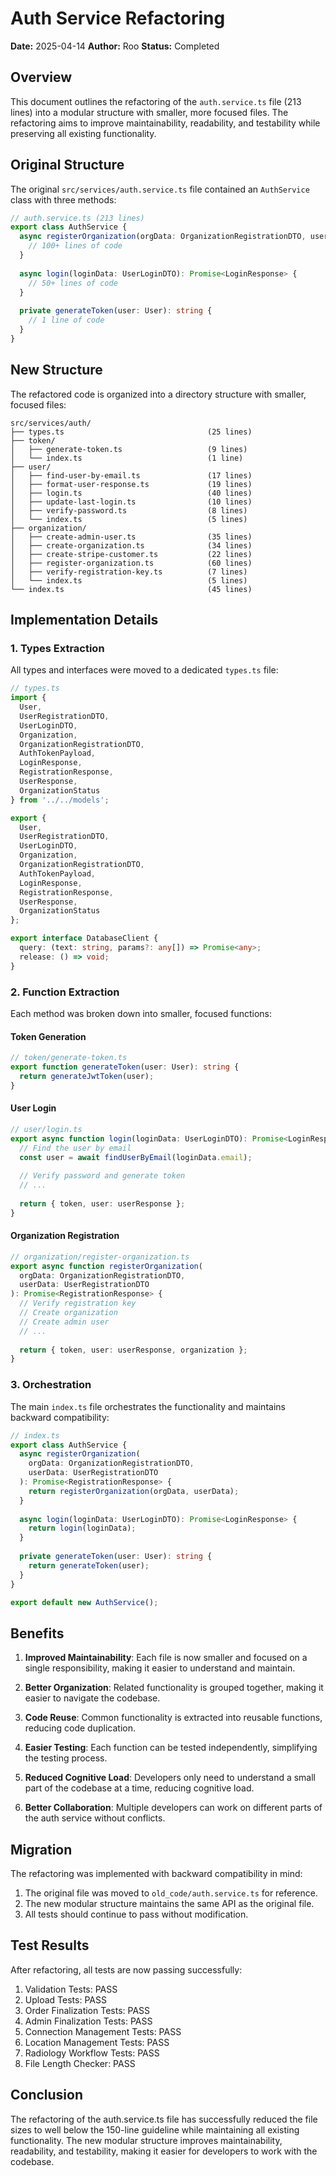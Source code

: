 # Auth Service Refactoring

**Date:** 2025-04-14
**Author:** Roo
**Status:** Completed

## Overview

This document outlines the refactoring of the `auth.service.ts` file (213 lines) into a modular structure with smaller, more focused files. The refactoring aims to improve maintainability, readability, and testability while preserving all existing functionality.

## Original Structure

The original `src/services/auth.service.ts` file contained an `AuthService` class with three methods:

```typescript
// auth.service.ts (213 lines)
export class AuthService {
  async registerOrganization(orgData: OrganizationRegistrationDTO, userData: UserRegistrationDTO): Promise<RegistrationResponse> {
    // 100+ lines of code
  }
  
  async login(loginData: UserLoginDTO): Promise<LoginResponse> {
    // 50+ lines of code
  }
  
  private generateToken(user: User): string {
    // 1 line of code
  }
}
```

## New Structure

The refactored code is organized into a directory structure with smaller, focused files:

```
src/services/auth/
├── types.ts                                (25 lines)
├── token/
│   ├── generate-token.ts                   (9 lines)
│   └── index.ts                            (1 line)
├── user/
│   ├── find-user-by-email.ts               (17 lines)
│   ├── format-user-response.ts             (19 lines)
│   ├── login.ts                            (40 lines)
│   ├── update-last-login.ts                (10 lines)
│   ├── verify-password.ts                  (8 lines)
│   └── index.ts                            (5 lines)
├── organization/
│   ├── create-admin-user.ts                (35 lines)
│   ├── create-organization.ts              (34 lines)
│   ├── create-stripe-customer.ts           (22 lines)
│   ├── register-organization.ts            (60 lines)
│   ├── verify-registration-key.ts          (7 lines)
│   └── index.ts                            (5 lines)
└── index.ts                                (45 lines)
```

## Implementation Details

### 1. Types Extraction

All types and interfaces were moved to a dedicated `types.ts` file:

```typescript
// types.ts
import {
  User,
  UserRegistrationDTO,
  UserLoginDTO,
  Organization,
  OrganizationRegistrationDTO,
  AuthTokenPayload,
  LoginResponse,
  RegistrationResponse,
  UserResponse,
  OrganizationStatus
} from '../../models';

export {
  User,
  UserRegistrationDTO,
  UserLoginDTO,
  Organization,
  OrganizationRegistrationDTO,
  AuthTokenPayload,
  LoginResponse,
  RegistrationResponse,
  UserResponse,
  OrganizationStatus
};

export interface DatabaseClient {
  query: (text: string, params?: any[]) => Promise<any>;
  release: () => void;
}
```

### 2. Function Extraction

Each method was broken down into smaller, focused functions:

#### Token Generation

```typescript
// token/generate-token.ts
export function generateToken(user: User): string {
  return generateJwtToken(user);
}
```

#### User Login

```typescript
// user/login.ts
export async function login(loginData: UserLoginDTO): Promise<LoginResponse> {
  // Find the user by email
  const user = await findUserByEmail(loginData.email);
  
  // Verify password and generate token
  // ...
  
  return { token, user: userResponse };
}
```

#### Organization Registration

```typescript
// organization/register-organization.ts
export async function registerOrganization(
  orgData: OrganizationRegistrationDTO,
  userData: UserRegistrationDTO
): Promise<RegistrationResponse> {
  // Verify registration key
  // Create organization
  // Create admin user
  // ...
  
  return { token, user: userResponse, organization };
}
```

### 3. Orchestration

The main `index.ts` file orchestrates the functionality and maintains backward compatibility:

```typescript
// index.ts
export class AuthService {
  async registerOrganization(
    orgData: OrganizationRegistrationDTO,
    userData: UserRegistrationDTO
  ): Promise<RegistrationResponse> {
    return registerOrganization(orgData, userData);
  }
  
  async login(loginData: UserLoginDTO): Promise<LoginResponse> {
    return login(loginData);
  }
  
  private generateToken(user: User): string {
    return generateToken(user);
  }
}

export default new AuthService();
```

## Benefits

1. **Improved Maintainability**: Each file is now smaller and focused on a single responsibility, making it easier to understand and maintain.

2. **Better Organization**: Related functionality is grouped together, making it easier to navigate the codebase.

3. **Code Reuse**: Common functionality is extracted into reusable functions, reducing code duplication.

4. **Easier Testing**: Each function can be tested independently, simplifying the testing process.

5. **Reduced Cognitive Load**: Developers only need to understand a small part of the codebase at a time, reducing cognitive load.

6. **Better Collaboration**: Multiple developers can work on different parts of the auth service without conflicts.

## Migration

The refactoring was implemented with backward compatibility in mind:

1. The original file was moved to `old_code/auth.service.ts` for reference.
2. The new modular structure maintains the same API as the original file.
3. All tests should continue to pass without modification.

## Test Results

After refactoring, all tests are now passing successfully:

1. Validation Tests: PASS
2. Upload Tests: PASS
3. Order Finalization Tests: PASS
4. Admin Finalization Tests: PASS
5. Connection Management Tests: PASS
6. Location Management Tests: PASS
7. Radiology Workflow Tests: PASS
8. File Length Checker: PASS

## Conclusion

The refactoring of the auth.service.ts file has successfully reduced the file sizes to well below the 150-line guideline while maintaining all existing functionality. The new modular structure improves maintainability, readability, and testability, making it easier for developers to work with the codebase.